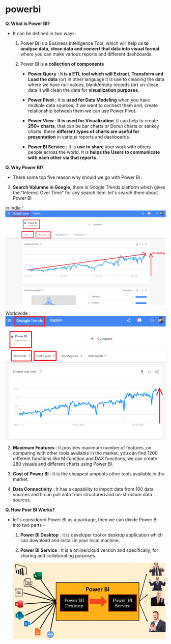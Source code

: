 # powerbi

**Q. What is Power BI?**
-  It can be defined in two ways:

    1. Power BI is a Business Intelligence Tool, which will help us **to analyse data, clean data and convert that data into visual format** where you can make various reports and different dashboards.

    2. Power BI is **a collection of components**
    
        - **Power Query** : I**t is a ETL tool which will Extract, Transform and Load the data** (or) in other language it is use to cleaning the data where we have null values, blank/empty records (or) un-clean data it will clean the data for **visualization purposes**.

        - **Power Pivot** : It is **used for Data Modeling** when you have multiple data sources, if we want to connect them and, create relationship between them we can use Power Pivot.

        - **Power View** : **It is used for Visualization**. It can help to create **250+ charts**, that can be bar charts or Donut charts or sankey charts. these **different types of charts are useful for presentation** in various reports and dashboards.

        - **Power BI Service** : It is **use to share** your work with others people across the world. It is  **helps the Users to communicate with each other via that reports**.

**Q. Why Power BI?**
- There some top five reason why should we go with Power BI :

1. **Search Volumne in Google**, there is Google Trends platform which gives the "Interest Over Time" for any search item. let's search there about Power BI

In India :
![](./images/1_PowerBI_Trends_in_india.png)

Worldwide :
![](./images/2_PowerBI_Trends_in_world.png)

2. **Maximum Features** : It provides maximum number of features, on comparing with other tools available in the market, you can find 1200 different functions like M-function and DAX functions, we can create 280 visuals and different charts using Power BI.

3. **Cost of Power BI** : It is the cheapest amponts other tools available in the market.

4. **Data Connectivity** : It has a capability to import data from 100 data sources and It can pull data from structured  and un-structure data sources.

**Q. How Poer BI Works?**

- let's considered Power BI as a package, then we can divide Power BI into two parts - 

    1. **Power BI Desktop** : it is developer tool or desktop application which can download and install in your local machine.

    2. **Power BI Service** : It is a online/cloud version and specifically, for sharing and collaborating purposes.

    ![](./images/3_PowerBI_packages.png)
